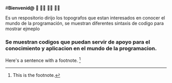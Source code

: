#**Bienvenid@** 👋 👨‍💻 🧑‍💻 👩‍💻

Es un respositorio dirijo los topografos que estan interesados en conocer el mundo de la programación, se muestran diferentes sintaxis de codigo para mostrar ejmeplo
### Se muestran codigos que puedan servir de apoyo para el conocimiento y aplicacion en el mundo de la programacion.

<!--
**Desarrollador0035/Desarrollador0035** is a ✨ _special_ ✨ repository because its `README.md` (this file) appears on your GitHub profile.

Here are some ideas to get you started:

 🔭 I’m currently working on ...
 🌱 I’m currently learning ...
 👯 I’m looking to collaborate on ...
- 🤔 I’m looking for help with ...
- 💬 Ask me about ...
- 📫 How to reach me: ...
- 😄 Pronouns: ...
- ⚡ Fun fact: ...
-->

Here's a sentence with a footnote. [^1]
[^1]: This is the footnote.
